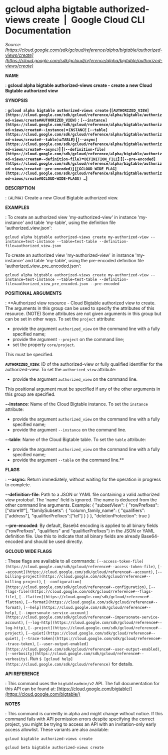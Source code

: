 # gcloud alpha bigtable authorized-views create  |  Google Cloud CLI Documentation

*Source: [https://cloud.google.com/sdk/gcloud/reference/alpha/bigtable/authorized-views/create](https://cloud.google.com/sdk/gcloud/reference/alpha/bigtable/authorized-views/create)*

**NAME**

: **gcloud alpha bigtable authorized-views create - create a new Cloud Bigtable authorized view**

**SYNOPSIS**

: **`gcloud alpha bigtable authorized-views create` (`[AUTHORIZED_VIEW](https://cloud.google.com/sdk/gcloud/reference/alpha/bigtable/authorized-views/create#AUTHORIZED_VIEW)` : `[--instance](https://cloud.google.com/sdk/gcloud/reference/alpha/bigtable/authorized-views/create#--instance)`=`INSTANCE` `[--table](https://cloud.google.com/sdk/gcloud/reference/alpha/bigtable/authorized-views/create#--table)`=`TABLE`) [`[--async](https://cloud.google.com/sdk/gcloud/reference/alpha/bigtable/authorized-views/create#--async)`] [`[--definition-file](https://cloud.google.com/sdk/gcloud/reference/alpha/bigtable/authorized-views/create#--definition-file)`=`DEFINITION_FILE`] [`[--pre-encoded](https://cloud.google.com/sdk/gcloud/reference/alpha/bigtable/authorized-views/create#--pre-encoded)`] [`[GCLOUD_WIDE_FLAG](https://cloud.google.com/sdk/gcloud/reference/alpha/bigtable/authorized-views/create#GCLOUD-WIDE-FLAGS) …`]**

**DESCRIPTION**

: `(ALPHA)` Create a new Cloud Bigtable authorized view.

**EXAMPLES**

: To create an authorized view 'my-authorized-view' in instance 'my-instance' and
table 'my-table', using the definition file 'authorized_view.json':

```
gcloud alpha bigtable authorized-views create my-authorized-view --instance=test-instance --table=test-table --definition-file=authorized_view.json
```

To create an authorized view 'my-authorized-view' in instance 'my-instance' and
table 'my-table', using the pre-encoded definition file
'authorized_view_pre_encoded.json':

```
gcloud alpha bigtable authorized-views create my-authorized-view --instance=test-instance --table=test-table --definition-file=authorized_view_pre_encoded.json --pre-encoded
```

**POSITIONAL ARGUMENTS**

: **Authorized view resource - Cloud Bigtable authorized view to create. The
arguments in this group can be used to specify the attributes of this resource.
(NOTE) Some attributes are not given arguments in this group but can be set in
other ways.
To set the `project` attribute:

- provide the argument `authorized_view` on the command line with a
fully specified name;
- provide the argument `--project` on the command line;
- set the property `core/project`.

This must be specified.

**`AUTHORIZED_VIEW`**:
ID of the authorized-view or fully qualified identifier for the authorized-view.
To set the `authorized_view` attribute:

- provide the argument `authorized_view` on the command line.

This positional argument must be specified if any of the other arguments in this
group are specified.

**--instance**:
Name of the Cloud Bigtable instance.
To set the `instance` attribute:

- provide the argument `authorized_view` on the command line with a
fully specified name;
- provide the argument `--instance` on the command line.

**--table**:
Name of the Cloud Bigtable table.
To set the `table` attribute:

- provide the argument `authorized_view` on the command line with a
fully specified name;
- provide the argument `--table` on the command line.**

**FLAGS**

: **--async**:
Return immediately, without waiting for the operation in progress to complete.

**--definition-file**:
Path to a JSON or YAML file containing a valid authorized view protobuf.
The 'name' field is ignored. The name is deduced from the other command line
arguments.
Example: { "subsetView": { "rowPrefixes": ["store1#"], "familySubsets": {
"column_family_name": { "qualifiers":["address"], "qualifierPrefixes":["tel"] }
} }, "deletionProtection": true }

**--pre-encoded**:
By default, Base64 encoding is applied to all binary fields ("rowPrefixes",
"qualifiers" and "qualifierPrefixes") in the JSON or YAML definition file.
Use this to indicate that all binary fields are already Base64-encoded and
should be used directly.

**GCLOUD WIDE FLAGS**

: These flags are available to all commands: `[--access-token-file](https://cloud.google.com/sdk/gcloud/reference#--access-token-file)`,
`[--account](https://cloud.google.com/sdk/gcloud/reference#--account)`, `[--billing-project](https://cloud.google.com/sdk/gcloud/reference#--billing-project)`,
`[--configuration](https://cloud.google.com/sdk/gcloud/reference#--configuration)`,
`[--flags-file](https://cloud.google.com/sdk/gcloud/reference#--flags-file)`,
`[--flatten](https://cloud.google.com/sdk/gcloud/reference#--flatten)`, `[--format](https://cloud.google.com/sdk/gcloud/reference#--format)`, `[--help](https://cloud.google.com/sdk/gcloud/reference#--help)`, `[--impersonate-service-account](https://cloud.google.com/sdk/gcloud/reference#--impersonate-service-account)`,
`[--log-http](https://cloud.google.com/sdk/gcloud/reference#--log-http)`,
`[--project](https://cloud.google.com/sdk/gcloud/reference#--project)`, `[--quiet](https://cloud.google.com/sdk/gcloud/reference#--quiet)`, `[--trace-token](https://cloud.google.com/sdk/gcloud/reference#--trace-token)`, `[--user-output-enabled](https://cloud.google.com/sdk/gcloud/reference#--user-output-enabled)`,
`[--verbosity](https://cloud.google.com/sdk/gcloud/reference#--verbosity)`.
Run `$ [gcloud help](https://cloud.google.com/sdk/gcloud/reference)` for details.

**API REFERENCE**

: This command uses the `bigtableadmin/v2` API. The full documentation
for this API can be found at: [https://cloud.google.com/bigtable/](https://cloud.google.com/bigtable/)

**NOTES**

: This command is currently in alpha and might change without notice. If this
command fails with API permission errors despite specifying the correct project,
you might be trying to access an API with an invitation-only early access
allowlist. These variants are also available:

```
gcloud bigtable authorized-views create
```

```
gcloud beta bigtable authorized-views create
```